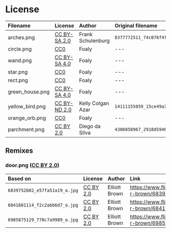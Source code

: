 License
=======

| Filename        | License                   | Author            | Original filename              | Link                                                        |
|:----------------|:--------------------------|:------------------|:-------------------------------|:------------------------------------------------------------|
| arches.png      | [CC BY-SA 2.0][by-sa-2.0] | Frank Schulenburg | `8377772511_74c076f4f4_o.jpg`  | https://www.flickr.com/photos/frank_schulenburg/8377772511/ |
| circle.png      | [CC0][cc0]                | Foaly             | ---                            | Image was created for this game                             |
| wand.png        | [CC BY-SA 4.0][by-sa-4.0] | Foaly             | ---                            | Image was created for this game                             |
| star.png        | [CC0][cc0]                | Foaly             | ---                            | Image was created for this game                             |
| rect.png        | [CC0][cc0]                | Foaly             | ---                            | Image was created for this game                             |
| green_house.png | [CC BY-SA 4.0][by-sa-4.0] | Foaly             | ---                            | Image was created for this game                             |
| yellow_bird.png | [CC BY-ND 2.0][by-nd-2.0] | Kelly Colgan Azar | `14111155059_15ce49a311_o.jpg` | https://www.flickr.com/photos/puttefin/14111155059/         |
| orange_orb.png  | [CC0][cc0]                | Foaly             | ---                            | Image was created for this game                             |
| parchment.png   | [CC BY 2.0][by-2.0]       | Diego da Silva    | `4306058967_2918d59463_o.jpg`  | https://www.flickr.com/photos/natura_pagana/4306058967/     |



Remixes
-------

### door.png ([CC BY 2.0][by-2.0])

| Based on                      | License             | Author        | Link                                                  |
|:------------------------------|:--------------------|:--------------|:------------------------------------------------------|
| `6839752802_e57fa51a19_o.jpg` | [CC BY 2.0][by-2.0] | Elliott Brown | https://www.flickr.com/photos/ell-r-brown/6839752802/ |
| `6841601114_f2c2abb6d7_o.jpg` | [CC BY 2.0][by-2.0] | Elliott Brown | https://www.flickr.com/photos/ell-r-brown/6841601114/ |
| `6985875129_770c7a9989_o.jpg` | [CC BY 2.0][by-2.0] | Elliott Brown | https://www.flickr.com/photos/ell-r-brown/6985875129/ |



[by-sa-2.0]: https://creativecommons.org/licenses/by-sa/2.0/
[cc0]: https://creativecommons.org/publicdomain/zero/1.0/
[by-2.0]: https://creativecommons.org/licenses/by/2.0/
[by-sa-4.0]: https://creativecommons.org/licenses/by-sa/4.0/
[by-nd-2.0]: https://creativecommons.org/licenses/by-nd/2.0/
